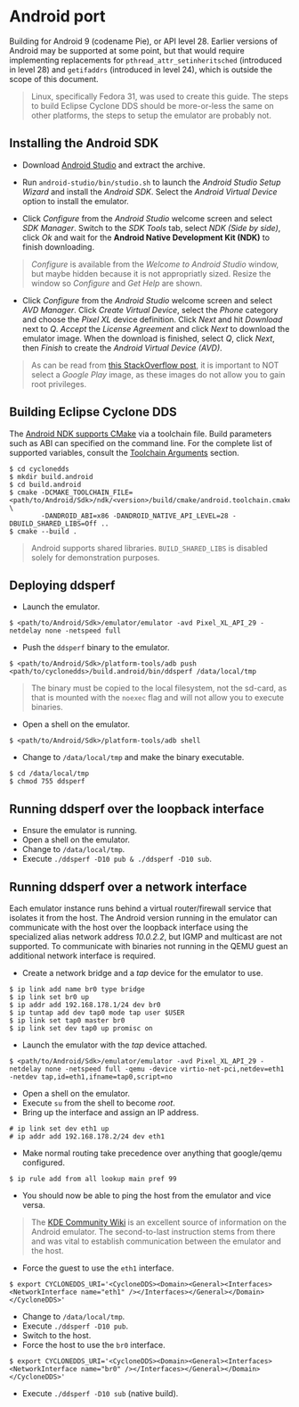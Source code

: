 # Android port

Building for Android 9 (codename Pie), or API level 28. Earlier versions of
Android may be supported at some point, but that would require implementing
replacements for `pthread_attr_setinheritsched` (introduced in level 28) and
`getifaddrs` (introduced in level 24), which is outside the scope of this
document.

> Linux, specifically Fedora 31, was used to create this guide. The steps to
> build Eclipse Cyclone DDS should be more-or-less the same on other
> platforms, the steps to setup the emulator are probably not.


## Installing the Android SDK

[1]: https://developer.android.com/studio
[2]: https://stackoverflow.com/questions/43923996/adb-root-is-not-working-on-emulator-cannot-run-as-root-in-production-builds

 * Download [Android Studio][1] and extract the archive.

 * Run `android-studio/bin/studio.sh` to launch the *Android Studio Setup
   Wizard* and install the *Android SDK*. Select the *Android Virtual Device*
   option to install the emulator.

 * Click *Configure* from the *Android Studio* welcome screen and select
   *SDK Manager*. Switch to the *SDK Tools* tab, select *NDK (Side by side)*,
   click *Ok* and wait for the **Android Native Development Kit (NDK)** to
   finish downloading.

> *Configure* is available from the *Welcome to Android Studio* window, but
> maybe hidden because it is not appropriatly sized. Resize the window so
> *Configure* and *Get Help* are shown.

 * Click *Configure* from the *Android Studio* welcome screen and select
   *AVD Manager*. Click *Create Virtual Device*, select the *Phone* category
   and choose the *Pixel XL* device definition. Click *Next* and hit
   *Download* next to *Q*. *Accept* the *License Agreement* and click *Next*
   to download the emulator image. When the download is finished, select *Q*,
   click *Next*, then *Finish* to create the *Android Virtual Device (AVD)*.

> As can be read from [this StackOverflow post][2], it is important to NOT
> select a *Google Play* image, as these images do not allow you to gain
> root privileges.


## Building Eclipse Cyclone DDS

[3]: https://developer.android.com/ndk/guides/cmake
[4]: https://developer.android.com/ndk/guides/cmake#variables

The [Android NDK supports CMake][3] via a toolchain file. Build parameters
such as ABI can specified on the command line. For the complete list of
supported variables, consult the [Toolchain Arguments][4] section.

```
$ cd cyclonedds
$ mkdir build.android
$ cd build.android
$ cmake -DCMAKE_TOOLCHAIN_FILE=<path/to/Android/Sdk>/ndk/<version>/build/cmake/android.toolchain.cmake \
        -DANDROID_ABI=x86 -DANDROID_NATIVE_API_LEVEL=28 -DBUILD_SHARED_LIBS=Off ..
$ cmake --build .
```

> Android supports shared libraries. `BUILD_SHARED_LIBS` is disabled solely
> for demonstration purposes.


## Deploying ddsperf
 * Launch the emulator.
```
$ <path/to/Android/Sdk>/emulator/emulator -avd Pixel_XL_API_29 -netdelay none -netspeed full
```

 * Push the `ddsperf` binary to the emulator.
```
$ <path/to/Android/Sdk>/platform-tools/adb push <path/to/cyclonedds>/build.android/bin/ddsperf /data/local/tmp
```

> The binary must be copied to the local filesystem, not the sd-card, as that
> is mounted with the `noexec` flag and will not allow you to execute
> binaries.

 * Open a shell on the emulator.
```
$ <path/to/Android/Sdk>/platform-tools/adb shell
```

 * Change to `/data/local/tmp` and make the binary executable.
```
$ cd /data/local/tmp
$ chmod 755 ddsperf
```


## Running ddsperf over the loopback interface
 * Ensure the emulator is running.
 * Open a shell on the emulator.
 * Change to `/data/local/tmp`.
 * Execute `./ddsperf -D10 pub & ./ddsperf -D10 sub`.


## Running ddsperf over a network interface
Each emulator instance runs behind a virtual router/firewall service that
isolates it from the host. The Android version running in the emulator can
communicate with the host over the loopback interface using the specialized
alias network address *10.0.2.2*, but IGMP and multicast are not supported.
To communicate with binaries not running in the QEMU guest an additional
network interface is required.

 * Create a network bridge and a *tap* device for the emulator to use.
```
$ ip link add name br0 type bridge
$ ip link set br0 up
$ ip addr add 192.168.178.1/24 dev br0
$ ip tuntap add dev tap0 mode tap user $USER
$ ip link set tap0 master br0
$ ip link set dev tap0 up promisc on
```

 * Launch the emulator with the *tap* device attached.
```
$ <path/to/Android/Sdk>/emulator/emulator -avd Pixel_XL_API_29 -netdelay none -netspeed full -qemu -device virtio-net-pci,netdev=eth1 -netdev tap,id=eth1,ifname=tap0,script=no
```

 * Open a shell on the emulator.
 * Execute `su` from the shell to become *root*.
 * Bring up the interface and assign an IP address.
```
# ip link set dev eth1 up
# ip addr add 192.168.178.2/24 dev eth1
```

 * Make normal routing take precedence over anything that google/qemu configured.
```
$ ip rule add from all lookup main pref 99
```

 * You should now be able to ping the host from the emulator and vice versa.

> The [KDE Community Wiki][5] is an excellent source of information on the
> Android emulator. The second-to-last instruction stems from there and was
> vital to establish communication between the emulator and the host.

[5]: https://community.kde.org/KDEConnect/Android_Emulator

 * Force the guest to use the `eth1` interface.
```
$ export CYCLONEDDS_URI='<CycloneDDS><Domain><General><Interfaces><NetworkInterface name="eth1" /></Interfaces></General></Domain></CycloneDDS>'
```

 * Change to `/data/local/tmp`.
 * Execute `./ddsperf -D10 pub`.
 * Switch to the host.
 * Force the host to use the `br0` interface.
```
$ export CYCLONEDDS_URI='<CycloneDDS><Domain><General><Interfaces><NetworkInterface name="br0" /></Interfaces></General></Domain></CycloneDDS>'
```
 * Execute `./ddsperf -D10 sub` (native build).
